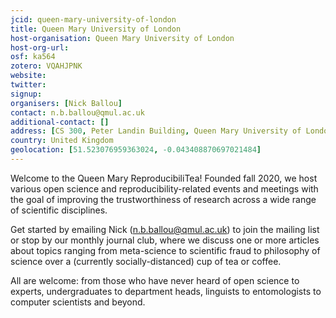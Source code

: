 ```yaml
---
jcid: queen-mary-university-of-london
title: Queen Mary University of London
host-organisation: Queen Mary University of London
host-org-url: 
osf: ka564
zotero: VQAHJPNK
website: 
twitter: 
signup: 
organisers: [Nick Ballou]
contact: n.b.ballou@qmul.ac.uk
additional-contact: []
address: [CS 300, Peter Landin Building, Queen Mary University of London, Mile End Rd, Bethnal Green, London E1 4NS]
country: United Kingdom
geolocation: [51.523076959363024, -0.043408870697021484]
---
```


Welcome to the Queen Mary ReproducibiliTea! Founded fall 2020, we host various open science and reproducibility-related events and meetings with the goal of improving the trustworthiness of research across a wide range of scientific disciplines.

Get started by emailing Nick (n.b.ballou@qmul.ac.uk) to join the mailing list or stop by our monthly journal club, where we discuss one or more articles about topics ranging from meta-science to scientific fraud to philosophy of science over a (currently socially-distanced) cup of tea or coffee.

All are welcome: from those who have never heard of open science to experts, undergraduates to department heads, linguists to entomologists to computer scientists and beyond.
